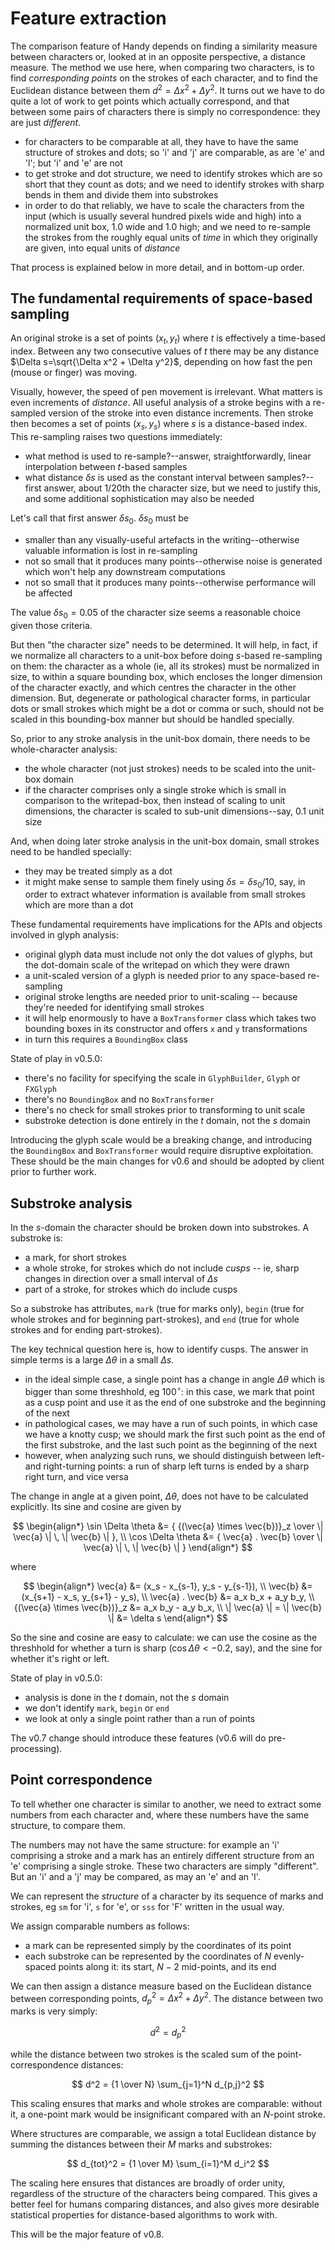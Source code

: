 # Feature extraction

The comparison feature of Handy depends on finding a similarity measure between characters or, looked at in an opposite perspective,
a distance measure.  The method we use here, when comparing two characters, is to find _corresponding points_ on the strokes of each
character, and to find the Euclidean distance between them $d^2 = \Delta x^2 + \Delta y^2$.  It turns out we have to do quite a lot
of work to get points which actually correspond, and that between some pairs of characters there is simply no correspondence: they
are just _different_.

* for characters to be comparable at all, they have to have the same structure of strokes and dots; so 'i' and 'j' are comparable, as are 'e' and 'l';
  but 'i' and 'e' are not
* to get stroke and dot structure, we need to identify strokes which are so short that they count as dots; and we need to identify strokes with
  sharp bends in them and divide them into substrokes
* in order to do that reliably, we have to scale the characters from the input (which is usually several hundred pixels wide and high) into a
  normalized unit box, 1.0 wide and 1.0 high; and we need to re-sample the strokes from the roughly equal units of _time_ in which they originally
  are given, into equal units of _distance_

That process is explained below in more detail, and in bottom-up order.

## The fundamental requirements of space-based sampling

An original stroke is a set of points $(x_t,y_t)$ where $t$ is effectively a time-based index.  Between any two
consecutive values of $t$ there may be any distance $\Delta s=\sqrt{\Delta x^2 + \Delta y^2}$, depending on how fast
the pen (mouse or finger) was moving.

Visually, however, the speed of pen movement is irrelevant.  What matters is even increments of _distance_.  All useful
analysis of a stroke begins with a re-sampled version of the stroke into even distance increments.  Then stroke then
becomes a set of points $(x_s,y_s)$ where $s$ is a distance-based index.  This re-sampling raises two questions immediately:

* what method is used to re-sample?--answer, straightforwardly, linear interpolation between $t$-based samples
* what distance $\delta s$ is used as the constant interval between samples?--first answer, about 1/20th the character size,
  but we need to justify this, and some additional sophistication may also be needed

Let's call that first answer $\delta s_0$.  $\delta s_0$ must be

* smaller than any visually-useful artefacts in the writing--otherwise valuable information is lost in re-sampling
* not so small that it produces many points--otherwise noise is generated which won't help any downstream computations
* not so small that it produces many points--otherwise performance will be affected

The value $\delta s_0=0.05$ of the character size seems a reasonable choice given those criteria.

But then "the character size" needs to be determined.  It will help, in fact, if we normalize all characters to a unit-box
before doing $s$-based re-sampling on them: the character as a whole (ie, all its strokes) must be normalized in size,
to within a square bounding box, which encloses the longer dimension of the character exactly, and which centres the
character in the other dimension.  But, degenerate or pathological character forms, in particular dots or small strokes
which might be a dot or comma or such, should not be scaled in this bounding-box manner but should be handled specially.

So, prior to any stroke analysis in the unit-box domain, there needs to be whole-character analysis:

* the whole character (not just strokes) needs to be scaled into the unit-box domain
* if the character comprises only a single stroke which is small in comparison to the writepad-box, then instead of scaling to unit
  dimensions, the character is scaled to sub-unit dimensions--say, 0.1 unit size

And, when doing later stroke analysis in the unit-box domain, small strokes need to be handled specially:

* they may be treated simply as a dot
* it might make sense to sample them finely using $\delta s=\delta s_0/10$, say, in order to extract whatever information is available
  from small strokes which are more than a dot

These fundamental requirements have implications for the APIs and objects involved in glyph analysis:

* original glyph data must include not only the dot values of glyphs, but the dot-domain scale of the writepad on which they were drawn
* a unit-scaled version of a glyph is needed prior to any space-based re-sampling
* original stroke lengths are needed prior to unit-scaling -- because they're needed for identifying small strokes
* it will help enormously to have a `BoxTransformer` class which takes two bounding boxes in its constructor and offers `x` and `y`
  transformations
* in turn this requires a `BoundingBox` class

State of play in v0.5.0:

* there's no facility for specifying the scale in `GlyphBuilder`, `Glyph` or `FXGlyph`
* there's no `BoundingBox` and no `BoxTransformer`
* there's no check for small strokes prior to transforming to unit scale
* substroke detection is done entirely in the $t$ domain, not the $s$ domain

Introducing the glyph scale would be a breaking change, and introducing the `BoundingBox` and `BoxTransformer` would
require disruptive exploitation.  These should be the main changes for v0.6 and should be adopted by client prior to
further work.

## Substroke analysis

In the $s$-domain the character should be broken down into substrokes.  A substroke is:

* a mark, for short strokes
* a whole stroke, for strokes which do not include _cusps_ -- ie, sharp changes in direction over a small interval of $\Delta s$
* part of a stroke, for strokes which do include cusps

So a substroke has attributes, `mark` (true for marks only), `begin` (true for whole strokes and for beginning part-strokes),
and `end` (true for whole strokes and for ending part-strokes).

The key technical question here is, how to identify cusps.  The answer in simple terms is a large $\Delta \theta$ in a small $\Delta s$.

* in the ideal simple case, a single point has a change in angle $\Delta \theta$ which is bigger than some threshhold, eg $100^\circ$:
  in this case, we mark that point as a cusp point and use it as the end of one substroke and the beginning of the next
* in pathological cases, we may have a run of such points, in which case we have a knotty cusp; we should mark the first such point as
  the end of the first substroke, and the last such point as the beginning of the next
* however, when analyzing such runs, we should distinguish between left- and right-turning points: a run of sharp left turns is ended
  by a sharp right turn, and vice versa

The change in angle at a given point, $\Delta \theta$, does not have to be calculated explicitly.  Its sine and cosine are given by

$$
\begin{align*}
\sin \Delta \theta &= { {(\vec{a} \times \vec{b})}_z \over \| \vec{a} \| \, \| \vec{b} \| }, \\
\cos \Delta \theta &= { \vec{a} . \vec{b} \over \| \vec{a} \| \, \| \vec{b} \| }
\end{align*}
$$

where

$$
\begin{align*}
\vec{a} &= (x_s - x_{s-1}, y_s - y_{s-1}), \\
\vec{b} &= (x_{s+1} - x_s, y_{s+1} - y_s), \\
\vec{a} . \vec{b} &= a_x b_x + a_y b_y, \\
{(\vec{a} \times \vec{b})}_z &= a_x b_y - a_y b_x, \\
\| \vec{a} \| = \| \vec{b} \| &= \delta s
\end{align*}
$$

So the sine and cosine are easy to calculate: we can use the cosine as the threshhold for whether a turn is sharp ($\cos \Delta \theta < -0.2$, say),
and the sine for whether it's right or left.

State of play in v0.5.0:

* analysis is done in the $t$ domain, not the $s$ domain
* we don't identify `mark`, `begin` or `end`
* we look at only a single point rather than a run of points

The v0.7 change should introduce these features (v0.6 will do pre-processing).

## Point correspondence

To tell whether one character is similar to another, we need to extract some numbers from each character and, where these numbers have the
same structure, to compare them.

The numbers may not have the same structure: for example an 'i' comprising a stroke and a mark has an entirely different structure from an 'e'
comprising a single stroke.  These two characters are simply "different".  But an 'i' and a 'j' may be compared, as may an 'e' and an 'l'.

We can represent the _structure_ of a character by its sequence of marks and strokes, eg `sm` for 'i', `s` for 'e', or `sss` for 'F' written in the usual way.

We assign comparable numbers as follows:

* a mark can be represented simply by the coordinates of its point
* each substroke can be represented by the coordinates of $N$ evenly-spaced points along it: its start, $N-2$ mid-points, and its end

We can then assign a distance measure based on the Euclidean distance between corresponding points, $d_p^2 = \Delta x^2 + \Delta y^2$.  The
distance between two marks is very simply:

$$
d^2 = d_p^2
$$

while the distance between two strokes is the scaled sum of the point-correspondence distances:

$$
d^2 = {1 \over N} \sum_{j=1}^N d_{p,j}^2
$$

This scaling ensures that marks and whole strokes are comparable: without it, a one-point mark would be insignificant compared with an $N$-point stroke.

Where structures are comparable, we assign a total Euclidean distance by summing the distances between their $M$ marks and substrokes:

$$
d_{tot}^2 = {1 \over M} \sum_{i=1}^M d_i^2
$$

The scaling here ensures that distances are broadly of order unity, regardless of the structure of the characters being compared.  This gives a better
feel for humans comparing distances, and also gives more desirable statistical properties for distance-based algorithms to work with.

This will be the major feature of v0.8.
